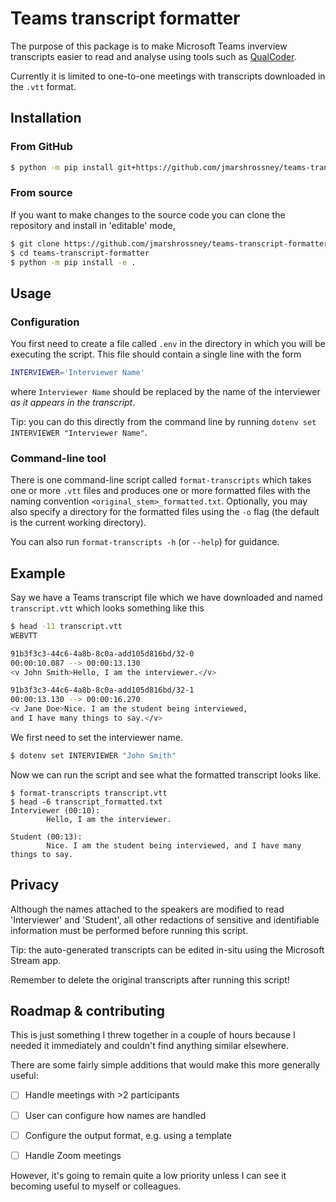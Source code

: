 # Teams transcript formatter

The purpose of this package is to make Microsoft Teams inverview transcripts easier to read and analyse using tools such as [QualCoder](https://github.com/ccbogel/QualCoder).

Currently it is limited to one-to-one meetings with transcripts downloaded in the `.vtt` format.


## Installation

### From GitHub

```sh
$ python -m pip install git+https://github.com/jmarshrossney/teams-transcript-formatter
```

### From source

If you want to make changes to the source code you can clone the repository and install in 'editable' mode,

```sh
$ git clone https://github.com/jmarshrossney/teams-transcript-formatter
$ cd teams-transcript-formatter
$ python -m pip install -e .
```

## Usage

### Configuration

You first need to create a file called `.env` in the directory in which you
will be executing the script. This file should contain a single line with
the form

```sh
INTERVIEWER='Interviewer Name'
```

where `Interviewer Name` should be replaced by the name of the interviewer
*as it appears in the transcript*.

Tip: you can do this directly from the command line by running `dotenv set INTERVIEWER "Interviewer Name"`.


### Command-line tool

There is one command-line script called `format-transcripts` which takes one or more `.vtt` files and produces one or more formatted files with the naming convention `<original_stem>_formatted.txt`. Optionally, you may also specify a directory for the formatted files using the `-o` flag (the default is the current working directory).


You can also run `format-transcripts -h` (or `--help`) for guidance.


## Example

Say we have a Teams transcript file which we have downloaded and named `transcript.vtt` which looks something like this

```sh
$ head -11 transcript.vtt
WEBVTT

91b3f3c3-44c6-4a8b-8c0a-add105d816bd/32-0
00:00:10.087 --> 00:00:13.130
<v John Smith>Hello, I am the interviewer.</v>

91b3f3c3-44c6-4a8b-8c0a-add105d816bd/32-1
00:00:13.130 --> 00:00:16.270
<v Jane Doe>Nice. I am the student being interviewed,
and I have many things to say.</v>

```

We first need to set the interviewer name.

```sh
$ dotenv set INTERVIEWER "John Smith"
```

Now we can run the script and see what the formatted transcript looks like.

```
$ format-transcripts transcript.vtt
$ head -6 transcript_formatted.txt
Interviewer (00:10):
        Hello, I am the interviewer.

Student (00:13):
        Nice. I am the student being interviewed, and I have many things to say.

```

## Privacy

Although the names attached to the speakers are modified to read 'Interviewer'
and 'Student', all other redactions of sensitive and identifiable information
must be performed before running this script.

Tip: the auto-generated transcripts can be edited in-situ using the Microsoft
Stream app.

Remember to delete the original transcripts after running this script!


## Roadmap & contributing

This is just something I threw together in a couple of hours because I needed it immediately and couldn't find anything similar elsewhere.

There are some fairly simple additions that would make this more generally useful:

- [ ] Handle meetings with >2 participants
- [ ] User can configure how names are handled
- [ ] Configure the output format, e.g. using a template
- [ ] Handle Zoom meetings


However, it's going to remain quite a low priority unless I can see it becoming useful to myself or colleagues.


